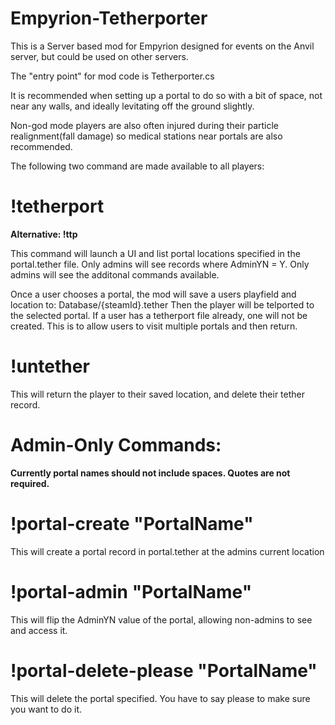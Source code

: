 # Empyrion-Tetherporter

This is a Server based mod for Empyrion designed for events on the Anvil server, but could be used on other servers.

The "entry point" for mod code is Tetherporter.cs

It is recommended when setting up a portal to do so with a bit of space, not near any walls, and ideally levitating off the ground slightly. 

Non-god mode players are also often injured during their particle realignment(fall damage) so medical stations near portals are also recommended.

The following two command are made available to all players:

# !tetherport 
**Alternative: !ttp**

This command will launch a UI and list portal locations specified in the portal.tether file.
Only admins will see records where AdminYN = Y. Only admins will see the additonal commands available.

Once a user chooses a portal, the mod will save a users playfield and location to: Database/{steamId}.tether
Then the player will be telported to the selected portal.
If a user has a tetherport file already, one will not be created. This is to allow users to visit multiple portals and then return.

# !untether
This will return the player to their saved location, and delete their tether record.

# Admin-Only Commands:
**Currently portal names should not include spaces. Quotes are not required.**

# !portal-create "PortalName"
This will create a portal record in portal.tether at the admins current location

# !portal-admin "PortalName"
This will flip the AdminYN value of the portal, allowing non-admins to see and access it.

# !portal-delete-please "PortalName"
This will delete the portal specified. You have to say please to make sure you want to do it.
